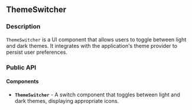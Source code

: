 ## ThemeSwitcher

### Description

`ThemeSwitcher` is a UI component that allows users to toggle between light and dark themes. It integrates with the application's theme provider to persist user preferences.

### Public API

#### Components

-   **`ThemeSwitcher`** - A switch component that toggles between light and dark themes, displaying appropriate icons.
